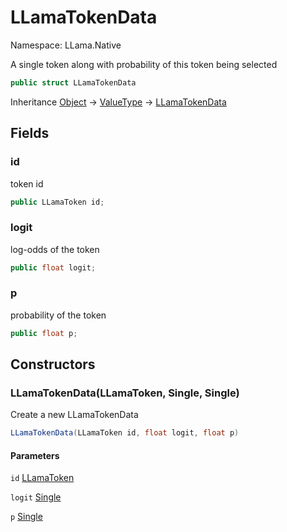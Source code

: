 # LLamaTokenData

Namespace: LLama.Native

A single token along with probability of this token being selected

```csharp
public struct LLamaTokenData
```

Inheritance [Object](https://docs.microsoft.com/en-us/dotnet/api/system.object) → [ValueType](https://docs.microsoft.com/en-us/dotnet/api/system.valuetype) → [LLamaTokenData](./llama.native.llamatokendata.md)

## Fields

### **id**

token id

```csharp
public LLamaToken id;
```

### **logit**

log-odds of the token

```csharp
public float logit;
```

### **p**

probability of the token

```csharp
public float p;
```

## Constructors

### **LLamaTokenData(LLamaToken, Single, Single)**

Create a new LLamaTokenData

```csharp
LLamaTokenData(LLamaToken id, float logit, float p)
```

#### Parameters

`id` [LLamaToken](./llama.native.llamatoken.md)<br>

`logit` [Single](https://docs.microsoft.com/en-us/dotnet/api/system.single)<br>

`p` [Single](https://docs.microsoft.com/en-us/dotnet/api/system.single)<br>

